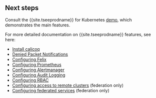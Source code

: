## Next steps

Consult the {{site.tseeprodname}} for Kubernetes [demo](/{{page.version}}/getting-started/cnx/simple-policy-cnx), which
demonstrates the main features.

For more detailed documentation on {{site.tseeprodname}} features, see here:
- [Install calicoq](/{{page.version}}/usage/calicoq/)
- [Denied Packet Notifications](/{{page.version}}/usage/metrics/metrics)
- [Configuring Felix](/{{page.version}}/reference/felix/configuration)
- [Configuring Prometheus](/{{page.version}}/usage/configuration/prometheus)
- [Configuring Alertmanager](/{{page.version}}/usage/configuration/alertmanager)
- [Configuring Audit Logging](/{{page.version}}/usage/logs/elastic/ee-audit)
- [Configuring RBAC](/{{page.version}}/reference/cnx/rbac-tiered-policies)
- [Configuring access to remote clusters](/{{page.version}}/usage/federation/configure-rcc) (federation only)
- [Configuring federated services](/{{page.version}}/usage/federation/services-controller) (federation only)

